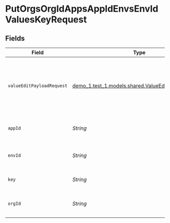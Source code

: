 # PutOrgsOrgIdAppsAppIdEnvsEnvIdValuesKeyRequest


## Fields

| Field                                                                                                 | Type                                                                                                  | Required                                                                                              | Description                                                                                           |
| ----------------------------------------------------------------------------------------------------- | ----------------------------------------------------------------------------------------------------- | ----------------------------------------------------------------------------------------------------- | ----------------------------------------------------------------------------------------------------- |
| `valueEditPayloadRequest`                                                                             | [demo_1.test_1.models.shared.ValueEditPayloadRequest](../../models/shared/ValueEditPayloadRequest.md) | :heavy_check_mark:                                                                                    | Both `value` and `description` must be supplied. All other fields will be ignored.<br/><br/>          |
| `appId`                                                                                               | *String*                                                                                              | :heavy_check_mark:                                                                                    | The Application ID.<br/><br/>                                                                         |
| `envId`                                                                                               | *String*                                                                                              | :heavy_check_mark:                                                                                    | The Environment ID.<br/><br/>                                                                         |
| `key`                                                                                                 | *String*                                                                                              | :heavy_check_mark:                                                                                    | The key to update.<br/><br/>                                                                          |
| `orgId`                                                                                               | *String*                                                                                              | :heavy_check_mark:                                                                                    | The Organization ID.<br/><br/>                                                                        |